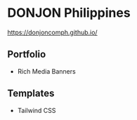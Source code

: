 # DONJON Philippines
https://donjoncomph.github.io/

## Portfolio
- Rich Media Banners

## Templates
- Tailwind CSS
